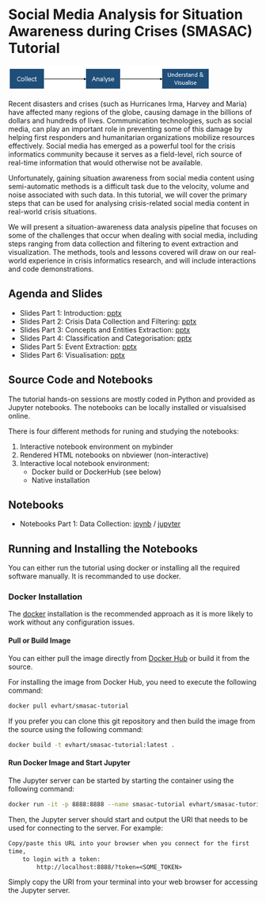 # Social Media Analysis for Situation Awareness during Crises (SMASAC) Tutorial
![SMASAC](header.png "SMASAC")


Recent disasters and crises (such as Hurricanes Irma, Harvey and Maria) have affected many regions of the globe, causing damage in the billions of dollars and hundreds of lives. Communication technologies, such as social media, can play an important role in preventing some of this damage by helping first responders and humanitarian organizations mobilize resources effectively. Social media has emerged as a powerful tool for the crisis informatics community because it serves as a field-level, rich source of real-time information that would otherwise not be available.

Unfortunately, gaining situation awareness from social media content using semi-automatic methods is a difficult task due to the velocity, volume and noise associated with such data. In this tutorial, we will cover the primary steps that can be used for analysing crisis-related social media content in real-world crisis situations.

We will present a situation-awareness data analysis pipeline that focuses on some of the challenges that occur when dealing with social media, including steps ranging from data collection and filtering to event extraction and visualization. The methods, tools and lessons covered will draw on our real-world experience in crisis informatics research, and will include interactions and code demonstrations.


## Agenda and Slides
* Slides Part 1: Introduction: [pptx](slides/pptx/1-introduction.pptx)
* Slides Part 2: Crisis Data Collection and Filtering: [pptx](slides/pptx/2-data-collection.pptx)
* Slides Part 3: Concepts and Entities Extraction: [pptx](slides/pptx/3-entity-extraction.pptx)
* Slides Part 4: Classification and Categorisation: [pptx](slides/pptx/4-classification.pptx)
* Slides Part 5: Event Extraction: [pptx](slides/pptx/5-event-extraction.pptx)
* Slides Part 6: Visualisation: [pptx](slides/pptx/6-visualisation.pptx)


## Source Code and Notebooks
The tutorial hands-on sessions are mostly coded in Python and provided as Jupyter notebooks. The notebooks can be locally installed or visualsised online.

There is four different methods for runing and studying the notebooks:
1. Interactive notebook environment on mybinder
2. Rendered HTML notebooks on nbviewer (non-interactive)
3. Interactive local notebook environment:
    * Docker build or DockerHub (see below)
    * Native installation

## Notebooks
* Notebooks Part 1: Data Collection: [ipynb](notebooks/1-data-collection.ipynb) / [jupyter](http://127.0.0.1:8888/notebooks/1-data-collection.ipynb)

## Running and Installing the Notebooks
You can either run the tutorial using docker or installing all the required software manually. It is recommanded to use docker.



### Docker Installation
The [docker](https://docker.com/) installation is the recommended approach as it is more likely to work without any configuration issues.

#### Pull or Build Image
You can either pull the image directly from [Docker Hub](https://hub.docker.com) or build it from the source.

For installing the image from Docker Hub, you need to execute the following command:
```sh
docker pull evhart/smasac-tutorial
```

If you prefer you can clone this git repository and then build the image from the source using the following command:
```sh
docker build -t evhart/smasac-tutorial:latest .
```

#### Run Docker Image and Start Jupyter 
The Jupyter server can be started by starting the container using the following command:
```sh
docker run -it -p 8888:8888 --name smasac-tutorial evhart/smasac-tutorial:latest
```

Then, the Jupyter server should start and output the URI that needs to be used for connecting to the server. For example:
```
Copy/paste this URL into your browser when you connect for the first time,
    to login with a token:
        http://localhost:8888/?token=<SOME_TOKEN>
```

Simply copy the URI from your terminal into your web browser for accessing the Jupyter server.